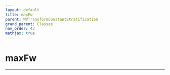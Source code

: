 ```yaml
---
layout: default
title: maxFw
parent: WVTransformConstantStratification
grand_parent: Classes
nav_order: 43
mathjax: true
---
```


#  maxFw




---

